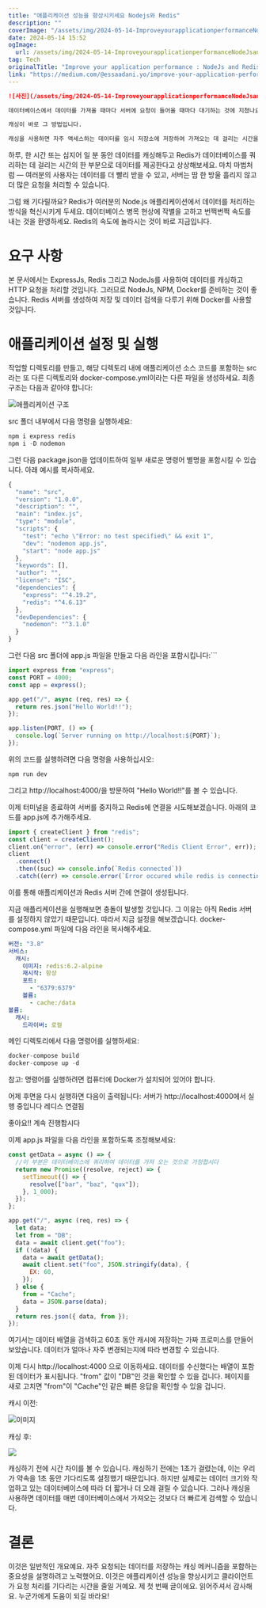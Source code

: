 ```yaml
---
title: "애플리케이션 성능을 향상시키세요 Nodejs와 Redis"
description: ""
coverImage: "/assets/img/2024-05-14-ImproveyourapplicationperformanceNodeJsandRedis_0.png"
date: 2024-05-14 15:52
ogImage: 
  url: /assets/img/2024-05-14-ImproveyourapplicationperformanceNodeJsandRedis_0.png
tag: Tech
originalTitle: "Improve your application performance : NodeJs and Redis"
link: "https://medium.com/@essaadani.yo/improve-your-application-performance-nodejs-and-redis-ed90cbce0763"
---
```



```markdown
![사진](/assets/img/2024-05-14-ImproveyourapplicationperformanceNodeJsandRedis_0.png)

데이터베이스에서 데이터를 가져올 때마다 서버에 요청이 들어올 때마다 대기하는 것에 지쳤나요? 연결을 열고 쿼리를 실행하는 것은 애플리케이션의 속도를 늦출 수 있습니다. 그러나 만약 그 모든 것을 우회할 수 있는 방법이 있다면 어떨까요?

캐싱이 바로 그 방법입니다.

캐싱을 사용하면 자주 액세스하는 데이터를 임시 저장소에 저장하여 가져오는 데 걸리는 시간을 현저히 줄일 수 있습니다. 그리고 Redis는 Node.js 애플리케이션의 완벽한 동반자인 고속인 메모리 데이터 저장소입니다.
```



하루, 한 시간 또는 심지어 일 분 동안 데이터를 캐싱해두고 Redis가 데이터베이스를 쿼리하는 데 걸리는 시간의 한 부분으로 데이터를 제공한다고 상상해보세요. 마치 마법처럼 — 여러분의 사용자는 데이터를 더 빨리 받을 수 있고, 서버는 땀 한 방울 흘리지 않고 더 많은 요청을 처리할 수 있습니다.

그럼 왜 기다릴까요? Redis가 여러분의 Node.js 애플리케이션에서 데이터를 처리하는 방식을 혁신시키게 두세요. 데이터베이스 병목 현상에 작별을 고하고 번쩍번쩍 속도를 내는 것을 환영하세요. Redis의 속도에 놀라시는 것이 바로 지금입니다.

# 요구 사항

본 문서에서는 ExpressJs, Redis 그리고 NodeJs를 사용하여 데이터를 캐싱하고 HTTP 요청을 처리할 것입니다. 그러므로 NodeJs, NPM, Docker를 준비하는 것이 좋습니다.
Redis 서버를 생성하여 저장 및 데이터 검색을 다루기 위해 Docker를 사용할 것입니다.



# 애플리케이션 설정 및 실행

작업할 디렉토리를 만들고, 해당 디렉토리 내에 애플리케이션 소스 코드를 포함하는 src라는 또 다른 디렉토리와 docker-compose.yml이라는 다른 파일을 생성하세요.
최종 구조는 다음과 같아야 합니다:

![애플리케이션 구조](/assets/img/2024-05-14-ImproveyourapplicationperformanceNodeJsandRedis_1.png)

src 폴더 내부에서 다음 명령을 실행하세요:



```js
npm i express redis
npm i -D nodemon
```

그런 다음 package.json을 업데이트하여 일부 새로운 명령어 별명을 포함시킬 수 있습니다. 아래 예시를 복사하세요.

```js
{
  "name": "src",
  "version": "1.0.0",
  "description": "",
  "main": "index.js",
  "type": "module",
  "scripts": {
    "test": "echo \"Error: no test specified\" && exit 1",
    "dev": "nodemon app.js",
    "start": "node app.js"
  },
  "keywords": [],
  "author": "",
  "license": "ISC",
  "dependencies": {
    "express": "^4.19.2",
    "redis": "^4.6.13"
  },
  "devDependencies": {
    "nodemon": "^3.1.0"
  }
}
```

그런 다음 src 폴더에 app.js 파일을 만들고 다음 라인을 포함시킵니다:```



```js
import express from "express";
const PORT = 4000;
const app = express();

app.get("/", async (req, res) => {
  return res.json("Hello World!!");
});

app.listen(PORT, () => {
  console.log(`Server running on http://localhost:${PORT}`);
});
```

위의 코드를 실행하려면 다음 명령을 사용하십시오:

```js
npm run dev
```

그리고 http://localhost:4000/을 방문하여 "Hello World!!"를 볼 수 있습니다.



이제 터미널을 종료하여 서버를 중지하고 Redis에 연결을 시도해보겠습니다.
아래의 코드를 app.js에 추가해주세요.

```js
import { createClient } from "redis";
const client = createClient();
client.on("error", (err) => console.error("Redis Client Error", err));
client
  .connect()
  .then((suc) => console.info(`Redis connected`))
  .catch((err) => console.error(`Error occured while redis is connecting, ${err}`));
```

이를 통해 애플리케이션과 Redis 서버 간에 연결이 생성됩니다.

지금 애플리케이션을 실행해보면 충돌이 발생할 것입니다. 그 이유는 아직 Redis 서버를 설정하지 않았기 때문입니다. 따라서 지금 설정을 해보겠습니다.
docker-compose.yml 파일에 다음 라인을 복사해주세요.



```yaml
버전: "3.8"
서비스:
  캐시:
    이미지: redis:6.2-alpine
    재시작: 항상
    포트:
      - "6379:6379"
    볼륨:
      - cache:/data
볼륨:
  캐시:
    드라이버: 로컬
```

메인 디렉토리에서 다음 명령어를 실행하세요:

```js
docker-compose build
docker-compose up -d
```

참고: 명령어를 실행하려면 컴퓨터에 Docker가 설치되어 있어야 합니다.



어제 후면을 다시 실행하면 다음이 출력됩니다:
서버가 http://localhost:4000에서 실행 중입니다
레디스 연결됨

좋아요!! 계속 진행합시다

이제 app.js 파일을 다음 라인을 포함하도록 조정해보세요:

```js
const getData = async () => {
  //이 부분은 데이터베이스에 쿼리하여 데이터를 가져 오는 것으로 가정합시다
  return new Promise((resolve, reject) => {
    setTimeout(() => {
      resolve(["bar", "baz", "qux"]);
    }, 1_000);
  });
};

app.get("/", async (req, res) => {
  let data;
  let from = "DB";
  data = await client.get("foo");
  if (!data) {
    data = await getData();
    await client.set("foo", JSON.stringify(data), {
      EX: 60,
    });
  } else {
    from = "Cache";
    data = JSON.parse(data);
  }
  return res.json({ data, from });
});
```



여기서는 데이터 배열을 검색하고 60초 동안 캐시에 저장하는 가짜 프로미스를 만들어 보았습니다. 데이터가 얼마나 자주 변경되는지에 따라 변경할 수 있습니다.

이제 다시 http://localhost:4000 으로 이동하세요.
데이터를 수신했다는 배열이 포함된 데이터가 표시됩니다. "from" 값이 "DB"인 것을 확인할 수 있을 겁니다. 페이지를 새로 고치면 "from"이 "Cache"인 같은 빠른 응답을 확인할 수 있을 겁니다.

캐시 이전:

![이미지](/assets/img/2024-05-14-ImproveyourapplicationperformanceNodeJsandRedis_2.png)



캐싱 후:

<img src="/assets/img/2024-05-14-ImproveyourapplicationperformanceNodeJsandRedis_3.png" />

캐싱하기 전에 시간 차이를 볼 수 있습니다. 캐싱하기 전에는 1초가 걸렸는데, 이는 우리가 약속을 1초 동안 기다리도록 설정했기 때문입니다. 하지만 실제로는 데이터 크기와 작업하고 있는 데이터베이스에 따라 더 짧거나 더 오래 걸릴 수 있습니다. 그러나 캐싱을 사용하면 데이터를 매번 데이터베이스에서 가져오는 것보다 더 빠르게 검색할 수 있습니다.

# 결론



이것은 일반적인 개요예요. 자주 요청되는 데이터를 저장하는 캐싱 메커니즘을 포함하는 중요성을 설명하려고 노력했어요. 이것은 애플리케이션 성능을 향상시키고 클라이언트가 요청 처리를 기다리는 시간을 줄일 거예요. 제 첫 번째 글이에요. 읽어주셔서 감사해요. 누군가에게 도움이 되길 바라요!